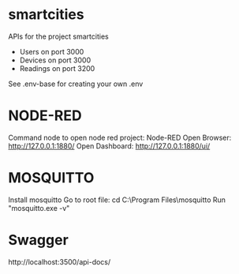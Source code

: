 # smartcities
APIs for the project smartcities

- Users on port 3000
- Devices on port 3000
- Readings on port 3200

See .env-base for creating your own .env


# NODE-RED
Command node to open node red project: Node-RED 
Open Browser: http://127.0.0.1:1880/
Open Dashboard: http://127.0.0.1:1880/ui/


# MOSQUITTO
Install mosquitto
Go to root file: cd C:\Program Files\mosquitto
Run "mosquitto.exe -v"


# Swagger
http://localhost:3500/api-docs/

